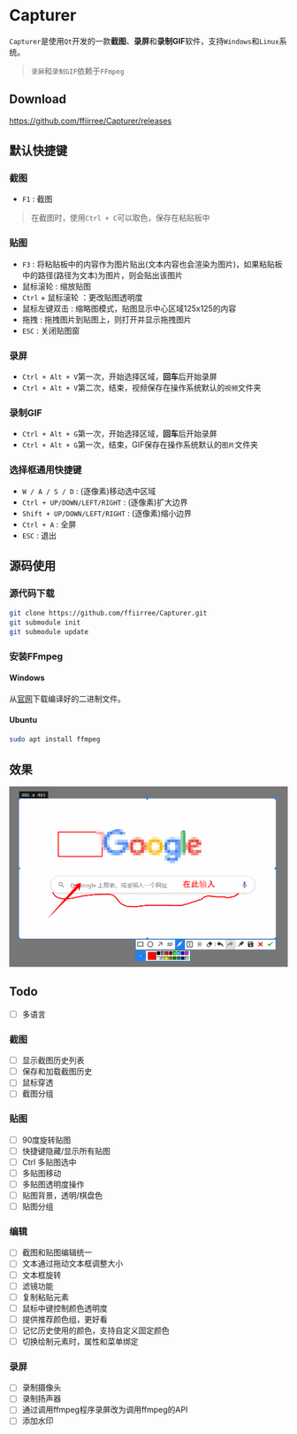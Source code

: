# Capturer

`Capturer`是使用`Qt`开发的一款**截图**、**录屏**和**录制GIF**软件，支持`Windows`和`Linux`系统。
> `录屏`和`录制GIF`依赖于`FFmpeg`

## Download

https://github.com/ffiirree/Capturer/releases

## 默认快捷键

### 截图

- `F1` : 截图

> 在截图时，使用`Ctrl + C`可以取色，保存在粘贴板中

### 贴图

- `F3` : 将粘贴板中的内容作为图片贴出(文本内容也会渲染为图片)，如果粘贴板中的路径(路径为文本)为图片，则会贴出该图片
- 鼠标滚轮 : 缩放贴图
- `Ctrl` + 鼠标滚轮 ：更改贴图透明度
- 鼠标左键双击 : 缩略图模式，贴图显示中心区域125x125的内容
- 拖拽 : 拖拽图片到贴图上，则打开并显示拖拽图片
- `ESC` : 关闭贴图窗

### 录屏

- `Ctrl + Alt + V`第一次，开始选择区域，**回车**后开始录屏
- `Ctrl + Alt + V`第二次，结束，视频保存在操作系统默认的`视频`文件夹

### 录制GIF

- `Ctrl + Alt + G`第一次，开始选择区域，**回车**后开始录屏
- `Ctrl + Alt + G`第一次，结束，GIF保存在操作系统默认的`图片`文件夹

### 选择框通用快捷键

- `W / A / S / D`              : (逐像素)移动选中区域
- `Ctrl + UP/DOWN/LEFT/RIGHT`  : (逐像素)扩大边界
- `Shift + UP/DOWN/LEFT/RIGHT` : (逐像素)缩小边界
- `Ctrl + A`                   : 全屏
- `ESC`                        : 退出

## 源码使用

### 源代码下载

```bash
git clone https://github.com/ffiirree/Capturer.git
git submodule init
git submodule update
```

### 安装FFmpeg

#### Windows

从[官网](https://ffmpeg.zeranoe.com/builds/)下载编译好的二进制文件。

#### Ubuntu

``` bash
sudo apt install ffmpeg
```

## 效果

![image](/capturer.png)

## Todo

- [ ] 多语言

### 截图

- [ ] 显示截图历史列表
- [ ] 保存和加载截图历史
- [ ] 鼠标穿透
- [ ] 截图分组

### 贴图

- [ ] 90度旋转贴图
- [ ] 快捷键隐藏/显示所有贴图
- [ ] Ctrl 多贴图选中
- [ ] 多贴图移动
- [ ] 多贴图透明度操作
- [ ] 贴图背景，透明/棋盘色
- [ ] 贴图分组

### 编辑

- [ ] 截图和贴图编辑统一
- [ ] 文本通过拖动文本框调整大小
- [ ] 文本框旋转
- [ ] 滤镜功能
- [ ] 复制粘贴元素
- [ ] 鼠标中键控制颜色透明度
- [ ] 提供推荐颜色组，更好看
- [ ] 记忆历史使用的颜色，支持自定义固定颜色
- [ ] 切换绘制元素时，属性和菜单绑定

### 录屏

- [ ] 录制摄像头
- [ ] 录制扬声器
- [ ] 通过调用ffmpeg程序录屏改为调用ffmpeg的API
- [ ] 添加水印

